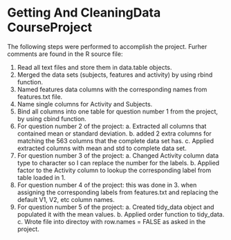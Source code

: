 # Getting And CleaningData CourseProject

The following steps were performed to accomplish the project. Furher comments are found in the R source file:

1. Read all text files and store them in data.table objects.
2. Merged the data sets (subjects, features and activity) by using rbind function.
3. Named features data columns with the corresponding names from features.txt file.
4. Name single columns for Activity and Subjects.
5. Bind all columns into one table for question number 1 from the project, by using cbind function.
6. For question number 2 of the project:
   a. Extracted all columns that contained mean or standard deviation.
   b. added 2 extra columns for matching the 563 columns that the complete data set has.
   c. Applied extracted columns with mean and std to complete data set.
7. For question number 3 of the project:
   a. Changed Activity column data type to character so I can replace the number for the labels.
   b. Applied factor to the Activity column to lookup the corresponding label from table loaded in 1.
8. For question number 4 of the project: this was done in 3. when assigning the corresponding labels from features.txt and replacing the default V1, V2, etc column names.
9. For question number 5 of the project:
   a. Created tidy_data object and populated it with the mean values.
   b. Applied order function to tidy_data.
   c. Wrote file into directoy with row.names = FALSE as asked in the project.
